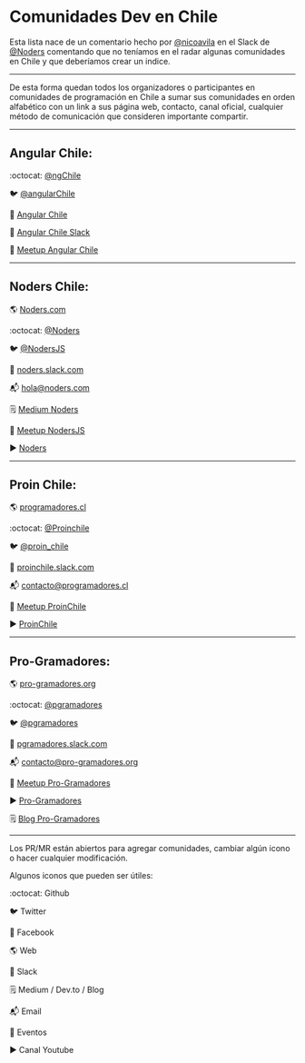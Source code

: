 # Comunidades Dev en Chile

Esta lista nace de un comentario hecho por [@nicoavila](https://github.com/nicoavila) en el Slack de [@Noders](https://github.com/noders) comentando que no teníamos en el radar algunas comunidades en Chile y que deberíamos crear un indice.

---

De esta forma quedan todos los organizadores o participantes en comunidades de programación en Chile a sumar sus comunidades en orden alfabético con un link a sus página web, contacto, canal oficial, cualquier método de comunicación que consideren importante compartir.

---

## Angular Chile:

:octocat: [@ngChile](https://github.com/ngChile)

🐦 [@angularChile](https://twitter.com/angularChile)

🚻 [Angular Chile](https://www.facebook.com/ngchile/)

🎯 [Angular Chile Slack](https://join.slack.com/t/angular-chile/shared_invite/enQtNjYyMDcxMzQxNDU4LTAwZGJhNWUyZmIyYTQ3NWZiZTgwZGY1NDI5MWIzYTVmMWNjMTQ4NGM0NjVhOTkzN2ZkYTNkNTFjZWFjNTNiNmE)

📆 [Meetup Angular Chile](https://www.meetup.com/es/Angular-Chile)

---

## Noders Chile:

🌎 [Noders.com](https://noders.com)

:octocat: [@Noders](https://github.com/noders)

🐦 [@NodersJS](https://twitter.com/NodersJS)

🎯 [noders.slack.com](https://join.slack.com/t/noders/shared_invite/enQtMjk3MTA5MTk5MDExLTRjNTQ4MTdkN2MzZThhMGQ5YzUzZWU0NDQ0Zjk2ZDhjNjlhMzA4MWViMjE2NGY5MDliM2VmOGYyYTNjYTg0MGY)

📬 [hola@noders.com](hola@noders.com)

🗒 [Medium Noders](https://medium.com/noders)

📆 [Meetup NodersJS](https://www.meetup.com/es-ES/NodersJS/)

▶️ [Noders](https://www.youtube.com/noders)

---

## Proin Chile:

🌎 [programadores.cl](http://programadores.cl)

:octocat: [@Proinchile](https://github.com/proinchile)

🐦 [@proin_chile](https://twitter.com/proin_chile)

🎯 [proinchile.slack.com](http://www.programadores.cl/#cta)

📬 [contacto@programadores.cl](contacto@programadores.cl)

📆 [Meetup ProinChile](https://www.meetup.com/es-ES/ProinChile/)

▶️ [ProinChile](https://www.youtube.com/channel/UCwzksKYd78ybWnhCKz44W3Q)

---

## Pro-Gramadores:

🌎 [pro-gramadores.org](https://pro-gramadores.org)

:octocat: [@pgramadores](https://github.com/pgramadores)

🐦 [@pgramadores](https://twitter.com/pgramadores)

🎯 [pgramadores.slack.com](https://join.slack.com/t/pgramadores/shared_invite/enQtNzQwMzA0NjE5ODQzLWI0ODFiNDMyOGRkMDY0M2Q2YWFmZjlkNzMzY2Y3NjVhMzBiZGFlZDBkMTljMmY5NzI5ZmE0ZDRkN2IyM2YyYjE)

📬 [contacto@pro-gramadores.org](contacto@pro-gramadores.org)

📆 [Meetup Pro-Gramadores](https://www.meetup.com/es-ES/pgramadores/)

▶️ [Pro-Gramadores](https://www.youtube.com/pgramadores)

🗒 [Blog Pro-Gramadores](http://pgramadores.blogspot.com/)

---

Los PR/MR están abiertos para agregar comunidades, cambiar algún icono o hacer cualquier modificación.

Algunos iconos que pueden ser útiles:

:octocat: Github

🐦 Twitter

🚻 Facebook

🌎 Web

🎯 Slack

🗒 Medium / Dev.to / Blog

📬 Email

📆 Eventos

▶️ Canal Youtube
